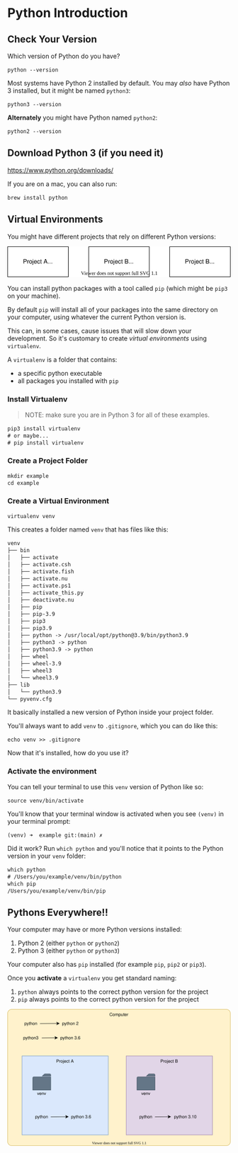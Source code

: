 # Python Introduction

## Check Your Version

Which version of Python do you have?

```
python --version
```

Most systems have Python 2 installed by default. You may _also_ have Python 3 installed, but it might be named `python3`:

```
python3 --version
```

**Alternately** you might have Python named `python2`:

```
python2 --version
```

## Download Python 3 (if you need it)

https://www.python.org/downloads/

If you are on a mac, you can also run:

```
brew install python
```

## Virtual Environments

You might have different projects that rely on different Python versions:

![](./diagrams/multiple-projects.drawio.svg)

You can install python packages with a tool called `pip` (which might be `pip3` on your machine).

By default `pip` will install all of your packages into the same directory on your computer, using whatever the current Python version is.

This can, in some cases, cause issues that will slow down your development. So it's customary to create _virtual environments_ using `virtualenv`.

A `virtualenv` is a folder that contains:

- a specific python executable
- all packages you installed with `pip`

### Install Virtualenv

> NOTE: make sure you are in Python 3 for all of these examples.

```
pip3 install virtualenv
# or maybe...
# pip install virtualenv
```

### Create a Project Folder

```
mkdir example
cd example
```

### Create a Virtual Environment

```
virtualenv venv
```

This creates a folder named `venv` that has files like this:

```
venv
├── bin
│   ├── activate
│   ├── activate.csh
│   ├── activate.fish
│   ├── activate.nu
│   ├── activate.ps1
│   ├── activate_this.py
│   ├── deactivate.nu
│   ├── pip
│   ├── pip-3.9
│   ├── pip3
│   ├── pip3.9
│   ├── python -> /usr/local/opt/python@3.9/bin/python3.9
│   ├── python3 -> python
│   ├── python3.9 -> python
│   ├── wheel
│   ├── wheel-3.9
│   ├── wheel3
│   └── wheel3.9
├── lib
│   └── python3.9
└── pyvenv.cfg
```

It basically installed a new version of Python inside your project folder.

You'll always want to add `venv` to `.gitignore`, which you can do like this:

```
echo venv >> .gitignore
```

Now that it's installed, how do you use it?

### Activate the environment

You can tell your terminal to use this `venv` version of Python like so:

```
source venv/bin/activate
```

You'll know that your terminal window is activated when you see `(venv)` in your terminal prompt:

```
(venv) ➜  example git:(main) ✗ 
```

Did it work? Run `which python` and you'll notice that it points to the Python version in your `venv` folder:

```
which python
# /Users/you/example/venv/bin/python
which pip
/Users/you/example/venv/bin/pip
```

## Pythons Everywhere!!

Your computer may have or more Python versions installed:

1. Python 2 (either `python` or `python2`)
1. Python 3 (either `python` or `python3`)

Your computer also has `pip` installed (for example `pip`, `pip2` or `pip3`).

Once you **activate** a `virtualenv` you get standard naming:

1. `python` always points to the correct python version for the project
1. `pip` always points to the correct python version for the project

![](./diagrams/virtualenv.drawio.svg)
